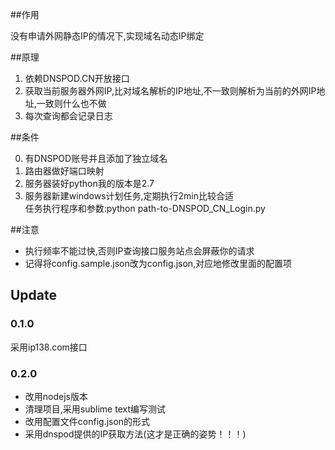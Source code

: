 ##作用

  没有申请外网静态IP的情况下,实现域名动态IP绑定
  
##原理

1.  依赖DNSPOD.CN开放接口
2.  获取当前服务器外网IP,比对域名解析的IP地址,不一致则解析为当前的外网IP地址,一致则什么也不做
3.  每次查询都会记录日志

##条件

  0. 有DNSPOD账号并且添加了独立域名
  1. 路由器做好端口映射
  2. 服务器装好python我的版本是2.7
  3. 服务器新建windows计划任务,定期执行2min比较合适  
  任务执行程序和参数:python  path-to-DNSPOD_CN_Login.py

##注意

- 执行频率不能过快,否则IP查询接口服务站点会屏蔽你的请求
- 记得将config.sample.json改为config.json,对应地修改里面的配置项

## Update 

### 0.1.0 

采用ip138.com接口

### 0.2.0 

- 改用nodejs版本
- 清理项目,采用sublime text编写测试
- 改用配置文件config.json的形式
- 采用dnspod提供的IP获取方法(这才是正确的姿势！！！)
